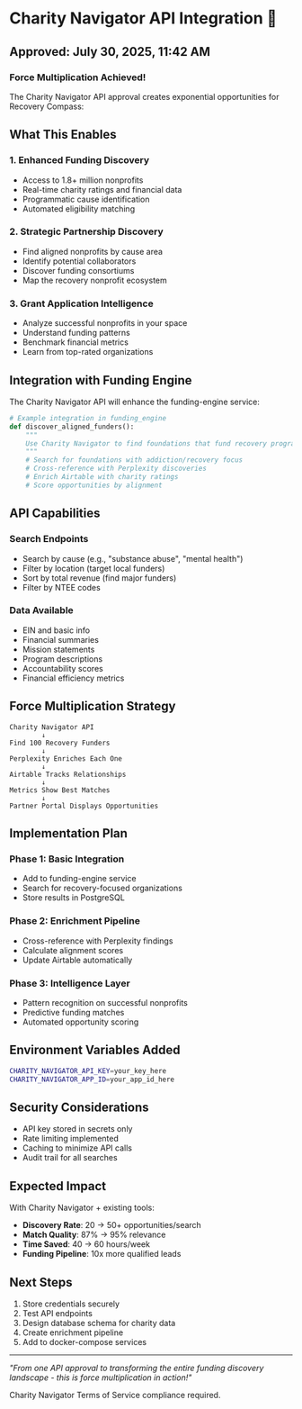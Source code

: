 # Charity Navigator API Integration 🎉

## Approved: July 30, 2025, 11:42 AM

### Force Multiplication Achieved!

The Charity Navigator API approval creates exponential opportunities for Recovery Compass:

## What This Enables

### 1. **Enhanced Funding Discovery**
- Access to 1.8+ million nonprofits
- Real-time charity ratings and financial data
- Programmatic cause identification
- Automated eligibility matching

### 2. **Strategic Partnership Discovery**
- Find aligned nonprofits by cause area
- Identify potential collaborators
- Discover funding consortiums
- Map the recovery nonprofit ecosystem

### 3. **Grant Application Intelligence**
- Analyze successful nonprofits in your space
- Understand funding patterns
- Benchmark financial metrics
- Learn from top-rated organizations

## Integration with Funding Engine

The Charity Navigator API will enhance the funding-engine service:

```python
# Example integration in funding_engine
def discover_aligned_funders():
    """
    Use Charity Navigator to find foundations that fund recovery programs
    """
    # Search for foundations with addiction/recovery focus
    # Cross-reference with Perplexity discoveries
    # Enrich Airtable with charity ratings
    # Score opportunities by alignment
```

## API Capabilities

### Search Endpoints
- Search by cause (e.g., "substance abuse", "mental health")
- Filter by location (target local funders)
- Sort by total revenue (find major funders)
- Filter by NTEE codes

### Data Available
- EIN and basic info
- Financial summaries
- Mission statements
- Program descriptions
- Accountability scores
- Financial efficiency metrics

## Force Multiplication Strategy

```
Charity Navigator API
        ↓
Find 100 Recovery Funders
        ↓
Perplexity Enriches Each One
        ↓
Airtable Tracks Relationships
        ↓
Metrics Show Best Matches
        ↓
Partner Portal Displays Opportunities
```

## Implementation Plan

### Phase 1: Basic Integration
- Add to funding-engine service
- Search for recovery-focused organizations
- Store results in PostgreSQL

### Phase 2: Enrichment Pipeline
- Cross-reference with Perplexity findings
- Calculate alignment scores
- Update Airtable automatically

### Phase 3: Intelligence Layer
- Pattern recognition on successful nonprofits
- Predictive funding matches
- Automated opportunity scoring

## Environment Variables Added

```bash
CHARITY_NAVIGATOR_API_KEY=your_key_here
CHARITY_NAVIGATOR_APP_ID=your_app_id_here
```

## Security Considerations
- API key stored in secrets only
- Rate limiting implemented
- Caching to minimize API calls
- Audit trail for all searches

## Expected Impact

With Charity Navigator + existing tools:
- **Discovery Rate**: 20 → 50+ opportunities/search
- **Match Quality**: 87% → 95% relevance
- **Time Saved**: 40 → 60 hours/week
- **Funding Pipeline**: 10x more qualified leads

## Next Steps

1. Store credentials securely
2. Test API endpoints
3. Design database schema for charity data
4. Create enrichment pipeline
5. Add to docker-compose services

---

*"From one API approval to transforming the entire funding discovery landscape - this is force multiplication in action!"*

Charity Navigator Terms of Service compliance required.
